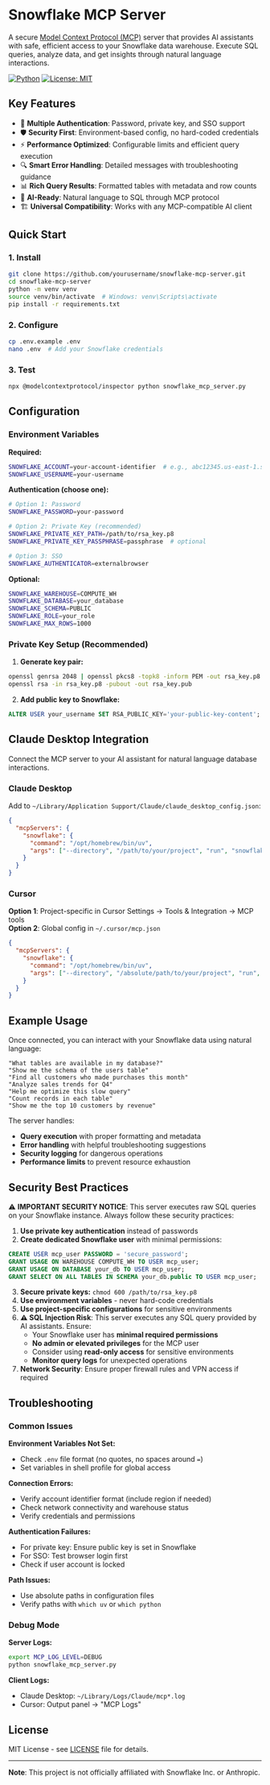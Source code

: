 # Snowflake MCP Server

A secure [Model Context Protocol (MCP)](https://modelcontextprotocol.io) server that provides AI assistants with safe, efficient access to your Snowflake data warehouse. Execute SQL queries, analyze data, and get insights through natural language interactions.

[![Python](https://img.shields.io/badge/python-3.10%2B-blue.svg)](https://www.python.org/downloads/)
[![License: MIT](https://img.shields.io/badge/License-MIT-yellow.svg)](https://opensource.org/licenses/MIT)

## Key Features

- 🔐 **Multiple Authentication**: Password, private key, and SSO support
- 🛡️ **Security First**: Environment-based config, no hard-coded credentials
- ⚡ **Performance Optimized**: Configurable limits and efficient query execution  
- 🔍 **Smart Error Handling**: Detailed messages with troubleshooting guidance
- 📊 **Rich Query Results**: Formatted tables with metadata and row counts
- 🧠 **AI-Ready**: Natural language to SQL through MCP protocol
- 🏗️ **Universal Compatibility**: Works with any MCP-compatible AI client

## Quick Start

### 1. Install
```bash
git clone https://github.com/yourusername/snowflake-mcp-server.git
cd snowflake-mcp-server
python -m venv venv
source venv/bin/activate  # Windows: venv\Scripts\activate
pip install -r requirements.txt
```

### 2. Configure
```bash
cp .env.example .env
nano .env  # Add your Snowflake credentials
```

### 3. Test
```bash
npx @modelcontextprotocol/inspector python snowflake_mcp_server.py
```

## Configuration

### Environment Variables

**Required:**
```bash
SNOWFLAKE_ACCOUNT=your-account-identifier  # e.g., abc12345.us-east-1.snowflakecomputing.com
SNOWFLAKE_USERNAME=your-username
```

**Authentication (choose one):**
```bash
# Option 1: Password
SNOWFLAKE_PASSWORD=your-password

# Option 2: Private Key (recommended)
SNOWFLAKE_PRIVATE_KEY_PATH=/path/to/rsa_key.p8
SNOWFLAKE_PRIVATE_KEY_PASSPHRASE=passphrase  # optional

# Option 3: SSO
SNOWFLAKE_AUTHENTICATOR=externalbrowser
```

**Optional:**
```bash
SNOWFLAKE_WAREHOUSE=COMPUTE_WH
SNOWFLAKE_DATABASE=your_database
SNOWFLAKE_SCHEMA=PUBLIC
SNOWFLAKE_ROLE=your_role
SNOWFLAKE_MAX_ROWS=1000
```

### Private Key Setup (Recommended)

1. **Generate key pair:**
```bash
openssl genrsa 2048 | openssl pkcs8 -topk8 -inform PEM -out rsa_key.p8 -nocrypt
openssl rsa -in rsa_key.p8 -pubout -out rsa_key.pub
```

2. **Add public key to Snowflake:**
```sql
ALTER USER your_username SET RSA_PUBLIC_KEY='your-public-key-content';
```

## Claude Desktop Integration

Connect the MCP server to your AI assistant for natural language database interactions.

### Claude Desktop

Add to `~/Library/Application Support/Claude/claude_desktop_config.json`:

```json
{
  "mcpServers": {
    "snowflake": {
      "command": "/opt/homebrew/bin/uv",
      "args": ["--directory", "/path/to/your/project", "run", "snowflake_mcp_server.py"]
    }
  }
}
```

### Cursor

**Option 1**: Project-specific in Cursor Settings → Tools & Integration → MCP tools  
**Option 2**: Global config in `~/.cursor/mcp.json`

```json
{
  "mcpServers": {
    "snowflake": {
      "command": "/opt/homebrew/bin/uv", 
      "args": ["--directory", "/absolute/path/to/your/project", "run", "snowflake_mcp_server.py"]
    }
  }
}
```

## Example Usage

Once connected, you can interact with your Snowflake data using natural language:

```
"What tables are available in my database?"
"Show me the schema of the users table"
"Find all customers who made purchases this month"
"Analyze sales trends for Q4"
"Help me optimize this slow query"
"Count records in each table"
"Show me the top 10 customers by revenue"
```

The server handles:
- **Query execution** with proper formatting and metadata
- **Error handling** with helpful troubleshooting suggestions  
- **Security logging** for dangerous operations
- **Performance limits** to prevent resource exhaustion

## Security Best Practices

⚠️ **IMPORTANT SECURITY NOTICE**: This server executes raw SQL queries on your Snowflake instance. Always follow these security practices:

1. **Use private key authentication** instead of passwords
2. **Create dedicated Snowflake user** with minimal permissions:
```sql
CREATE USER mcp_user PASSWORD = 'secure_password';
GRANT USAGE ON WAREHOUSE COMPUTE_WH TO USER mcp_user;
GRANT USAGE ON DATABASE your_db TO USER mcp_user;
GRANT SELECT ON ALL TABLES IN SCHEMA your_db.public TO USER mcp_user;
```
3. **Secure private keys:** `chmod 600 /path/to/rsa_key.p8`
4. **Use environment variables** - never hard-code credentials
5. **Use project-specific configurations** for sensitive environments
6. **⚠️ SQL Injection Risk**: This server executes any SQL query provided by AI assistants. Ensure:
   - Your Snowflake user has **minimal required permissions**
   - **No admin or elevated privileges** for the MCP user
   - Consider using **read-only access** for sensitive environments
   - **Monitor query logs** for unexpected operations
7. **Network Security**: Ensure proper firewall rules and VPN access if required

## Troubleshooting

### Common Issues

**Environment Variables Not Set:**
- Check `.env` file format (no quotes, no spaces around `=`)
- Set variables in shell profile for global access

**Connection Errors:**
- Verify account identifier format (include region if needed)
- Check network connectivity and warehouse status
- Verify credentials and permissions

**Authentication Failures:**
- For private key: Ensure public key is set in Snowflake
- For SSO: Test browser login first
- Check if user account is locked

**Path Issues:**
- Use absolute paths in configuration files
- Verify paths with `which uv` or `which python`

### Debug Mode

**Server Logs:**
```bash
export MCP_LOG_LEVEL=DEBUG
python snowflake_mcp_server.py
```

**Client Logs:**
- Claude Desktop: `~/Library/Logs/Claude/mcp*.log`
- Cursor: Output panel → "MCP Logs"

## License

MIT License - see [LICENSE](LICENSE) file for details.

---

**Note**: This project is not officially affiliated with Snowflake Inc. or Anthropic. 